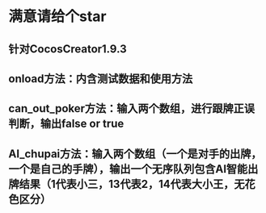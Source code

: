 满意请给个star
==============================
针对CocosCreator1.9.3
---------------------------
onload方法：内含测试数据和使用方法
---------------------------
can_out_poker方法：输入两个数组，进行跟牌正误判断，输出false or true
-------------------------
AI_chupai方法：输入两个数组（一个是对手的出牌，一个是自己的手牌），输出一个无序队列包含AI智能出牌结果（1代表小三，13代表2，14代表大小王，无花色区分）
---------------------
